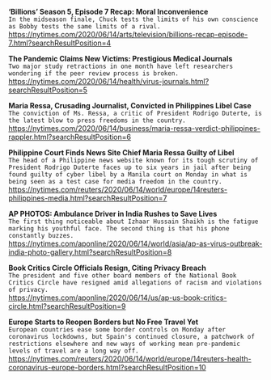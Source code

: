 **‘Billions’ Season 5, Episode 7 Recap: Moral Inconvenience**\
`In the midseason finale, Chuck tests the limits of his own conscience as Bobby tests the same limits of a rival.`\
https://nytimes.com/2020/06/14/arts/television/billions-recap-episode-7.html?searchResultPosition=4

**The Pandemic Claims New Victims: Prestigious Medical Journals**\
`Two major study retractions in one month have left researchers wondering if the peer review process is broken.`\
https://nytimes.com/2020/06/14/health/virus-journals.html?searchResultPosition=5

**Maria Ressa, Crusading Journalist, Convicted in Philippines Libel Case**\
`The conviction of Ms. Ressa, a critic of President Rodrigo Duterte, is the latest blow to press freedoms in the country.`\
https://nytimes.com/2020/06/14/business/maria-ressa-verdict-philippines-rappler.html?searchResultPosition=6

**Philippine Court Finds News Site Chief Maria Ressa Guilty of Libel**\
`The head of a Philippine news website known for its tough scrutiny of President Rodrigo Duterte faces up to six years in jail after being found guilty of cyber libel by a Manila court on Monday in what is being seen as a test case for media freedom in the country.`\
https://nytimes.com/reuters/2020/06/14/world/europe/14reuters-philippines-media.html?searchResultPosition=7

**AP PHOTOS: Ambulance Driver in India Rushes to Save Lives**\
`The first thing noticeable about Izhaar Hussain Shaikh is the fatigue marking his youthful face. The second thing is that his phone constantly buzzes.`\
https://nytimes.com/aponline/2020/06/14/world/asia/ap-as-virus-outbreak-india-photo-gallery.html?searchResultPosition=8

**Book Critics Circle Officials Resign, Citing Privacy Breach**\
`The president and five other board members of the National Book Critics Circle have resigned amid allegations of racism and violations of privacy. `\
https://nytimes.com/aponline/2020/06/14/us/ap-us-book-critics-circle.html?searchResultPosition=9

**Europe Starts to Reopen Borders but No Free Travel Yet**\
`European countries ease some border controls on Monday after coronavirus lockdowns, but Spain's continued closure, a patchwork of restrictions elsewhere and new ways of working mean pre-pandemic levels of travel are a long way off.`\
https://nytimes.com/reuters/2020/06/14/world/europe/14reuters-health-coronavirus-europe-borders.html?searchResultPosition=10


